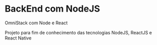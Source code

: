 # BackEnd com NodeJS
OmniStack com Node e React

Projeto para fim de conhecimento das tecnologias NodeJS, ReactJS e React Native
